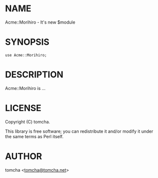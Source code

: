 # NAME

Acme::Morihiro - It's new $module

# SYNOPSIS

    use Acme::Morihiro;

# DESCRIPTION

Acme::Morihiro is ...

# LICENSE

Copyright (C) tomcha.

This library is free software; you can redistribute it and/or modify
it under the same terms as Perl itself.

# AUTHOR

tomcha &lt;tomcha@tomcha.net>
